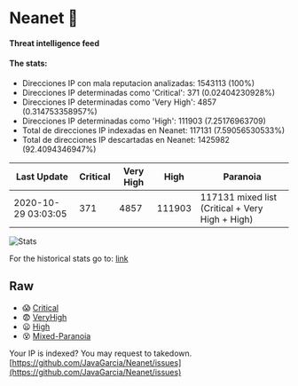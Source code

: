 # Neanet :hocho:
#### Threat intelligence feed
#### The stats:

- Direcciones IP con mala reputacion analizadas: 1543113 (100%)
- Direcciones IP determinadas como 'Critical':  371 (0.02404230928%)
- Direcciones IP determinadas como 'Very High':  4857 (0.314753358957%)
- Direcciones IP determinadas como 'High':  111903 (7.25176963709)
- Total de direcciones IP indexadas en Neanet:  117131 (7.59056530533%)
- Total de direcciones IP descartadas en Neanet:  1425982 (92.4094346947%)

| Last Update | Critical | Very High | High | Paranoia |
| --- | --- | --- | --- | --- |
| 2020-10-29 03:03:05 | 371 | 4857 | 111903 | 117131 mixed list (Critical + Very High + High)|

![Stats](https://docs.google.com/spreadsheets/d/e/2PACX-1vSnaNMIXVabIpDJjufMlzH7poXnshF3mgd8Is1g9ytUEzVsP5my4Trn8f-xkoLLQ38xpL3HtmUexLo6/pubchart?oid=501124687&format=image)

For the historical stats go to: [link](/stats.csv)
## Raw
- :scream: [Critical](https://raw.githubusercontent.com/JavaGarcia/Neanet/master/blacklists/neanet_critical.txt)
- :fearful: [VeryHigh](https://raw.githubusercontent.com/JavaGarcia/Neanet/master/blacklists/neanet_veryHigh.txtt)
- :frowning: [High](https://raw.githubusercontent.com/JavaGarcia/Neanet/master/blacklists/neanet_high.txt)
- :dizzy_face: [Mixed-Paranoia](https://raw.githubusercontent.com/JavaGarcia/Neanet/master/blacklists/neanet_all.txt)


Your IP is indexed? You may request to takedown. [https://github.com/JavaGarcia/Neanet/issues](https://github.com/JavaGarcia/Neanet/issues)

















































































































































































































































































































































































































































































































































































































































































































































































































































































































































































































































































































































































































































































































































































































































































































































































































































































































































































































